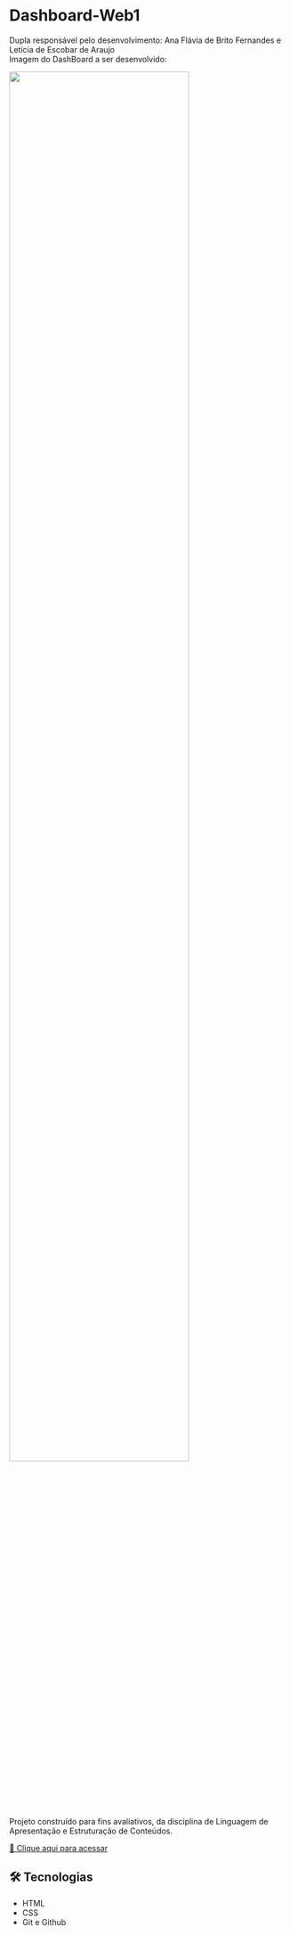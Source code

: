# Dashboard-Web1
Dupla responsável pelo desenvolvimento: Ana Flávia de Brito Fernandes e Letícia de Escobar de Araujo <br/>
Imagem do DashBoard a ser desenvolvido:

<div align="left">
  <img src="https://user-images.githubusercontent.com/75284690/167413683-cd4b3443-1d2d-447f-b724-ca41b62490c0.jpeg" width="80%" />
</div>

Projeto construído para fins avaliativos, da disciplina de Linguagem de Apresentação e Estruturação de Conteúdos.

[🔗 Clique aqui para acessar](https://letescobar.github.io/Dashboard-Web1/)

## 🛠 Tecnologias

-   HTML
-   CSS
-   Git e Github
